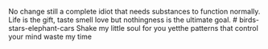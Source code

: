 No change still a complete idiot that needs substances to function normally. Life is the gift, taste smell love but nothingness is the ultimate goal. # birds-stars-elephant-cars
Shake my little soul for you yetthe patterns that control your mind waste my time
